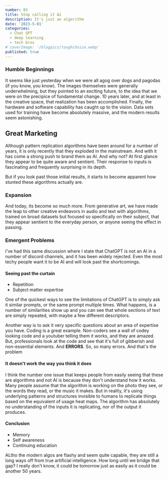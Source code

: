 ```yaml
---
number: 03
title: Stop calling it Ai
description: It's just an algorithm
date: '2023-5-01'
categories:
  - Chat GPT
  - deep learning
  - tech bros
# coverImage: '/blogpics/toughchoice.webp'
published: true
---
```


### Humble Beginnings

It seems like just yesterday when we were all agog over dogs and pagodas (if you know, you know). The images themselves were generally underwhelming, but they pointed to an exciting future, to the idea that we were on the precipice of fundamental change. 10 years later, and at least in the creative space, that realization has been accomplished. Finally, the hardware and software capability has caught up to the vision. Data sets used for training have become absolutely massive, and the modern results seem astonishing.

## Great Marketing

Although pattern replication algorithms have been around for a number of years, it is only recently that they exploded in the mainstream. And with it has come a strong push to brand them as AI. And why not? At first glance they appear to be quite aware and sentient. Their response to inputs is fascinating and frequently surprising in its depth.

But if you look past those initial results, it starts to become apparent how stunted these algorithms actually are.

### Expansion

And today, its become so much more. From generative art, we have made the leap to other creative endeavors in audio and text with algorithms, trained on broad datasets but focused so specifically on their subject, that they appear sentient to the everyday person, or anyone seeing the effect in passing.

### Emergent Problems

I've had this same discussion where I state that ChatGPT is not an AI in a number of discord channels, and it has been widely rejected. Even the most techy people want it to be AI and will look past the shortcomings.

#### Seeing past the curtain

- Repetition
- Subject matter expertise

One of the quickest ways to see the limitations of ChatGPT is to simply ask it similar prompts, or the same prompt multiple times. What happens, is a number of similarities show up and you can see that whole sections of text are simply repeated, with maybe a few different descriptors.

Another way is to ask it very specific questions about an area of expertise you have. Coding is a great example. Non-coders see a wall of codey looking code and a youtuber telling them it works, and they are amazed. But, professionals look at the code and see that it's full of gibberish and non-essential elements. And **ERRORS**. So, so many errors. And that's the problem

#### It doesn't work the way you think it does

I think the number one issue that keeps people from easily seeing that these are algorithms and not AI is because they don't understand how it works. Many people assume that the algorithm is working on the photo they see, or the words they read, or the music it makes. But in reality, it's using underlying patterns and structures invisible to humans to replicate things based on the equivalent of usage heat maps. The algorithm has absolutely no understanding of the inputs it is replicating, nor of the output it produces.

#### Conclusion

- Memory
- Self awareness
- Continuing education

ALtho the modern algos are flashy and seem quite capable, they are still a long ways off from true artificial intelligence. How long until we bridge that gap? I really don't know, it could be tomorrow just as easily as it could be another 50 years.
